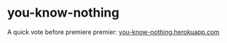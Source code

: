 # you-know-nothing
A quick vote before premiere premier: [you-know-nothing.herokuapp.com](you-know-nothing.herokuapp.com)
